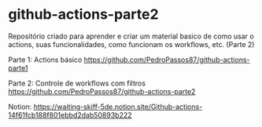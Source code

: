 # github-actions-parte2

Repositório criado para aprender e criar um material basico de como usar o actions, suas funcionalidades, como funcionam os workflows, etc. (Parte 2)

Parte 1: Actions básico https://github.com/PedroPassos87/github-actions-parte1

Parte 2: Controle de workflows com filtros https://github.com/PedroPassos87/github-actions-parte2

Notion: https://waiting-skiff-5de.notion.site/Github-actions-14f61fcb188f801ebbd2dab50893b222
